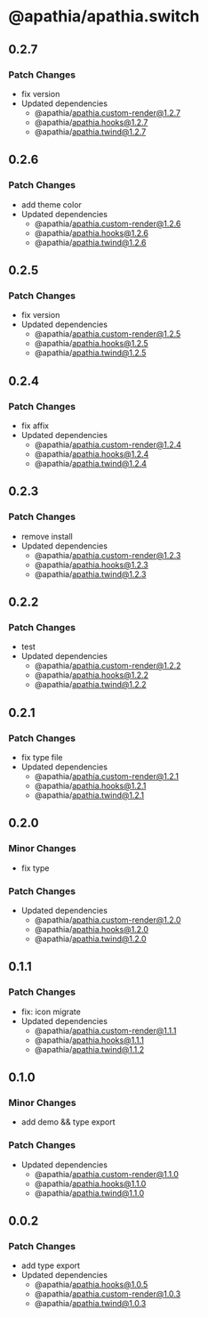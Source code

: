 # @apathia/apathia.switch

## 0.2.7

### Patch Changes

- fix version
- Updated dependencies
  - @apathia/apathia.custom-render@1.2.7
  - @apathia/apathia.hooks@1.2.7
  - @apathia/apathia.twind@1.2.7

## 0.2.6

### Patch Changes

- add theme color
- Updated dependencies
  - @apathia/apathia.custom-render@1.2.6
  - @apathia/apathia.hooks@1.2.6
  - @apathia/apathia.twind@1.2.6

## 0.2.5

### Patch Changes

- fix version
- Updated dependencies
  - @apathia/apathia.custom-render@1.2.5
  - @apathia/apathia.hooks@1.2.5
  - @apathia/apathia.twind@1.2.5

## 0.2.4

### Patch Changes

- fix affix
- Updated dependencies
  - @apathia/apathia.custom-render@1.2.4
  - @apathia/apathia.hooks@1.2.4
  - @apathia/apathia.twind@1.2.4

## 0.2.3

### Patch Changes

- remove install
- Updated dependencies
  - @apathia/apathia.custom-render@1.2.3
  - @apathia/apathia.hooks@1.2.3
  - @apathia/apathia.twind@1.2.3

## 0.2.2

### Patch Changes

- test
- Updated dependencies
  - @apathia/apathia.custom-render@1.2.2
  - @apathia/apathia.hooks@1.2.2
  - @apathia/apathia.twind@1.2.2

## 0.2.1

### Patch Changes

- fix type file
- Updated dependencies
  - @apathia/apathia.custom-render@1.2.1
  - @apathia/apathia.hooks@1.2.1
  - @apathia/apathia.twind@1.2.1

## 0.2.0

### Minor Changes

- fix type

### Patch Changes

- Updated dependencies
  - @apathia/apathia.custom-render@1.2.0
  - @apathia/apathia.hooks@1.2.0
  - @apathia/apathia.twind@1.2.0

## 0.1.1

### Patch Changes

- fix: icon migrate
- Updated dependencies
  - @apathia/apathia.custom-render@1.1.1
  - @apathia/apathia.hooks@1.1.1
  - @apathia/apathia.twind@1.1.2

## 0.1.0

### Minor Changes

- add demo && type export

### Patch Changes

- Updated dependencies
  - @apathia/apathia.custom-render@1.1.0
  - @apathia/apathia.hooks@1.1.0
  - @apathia/apathia.twind@1.1.0

## 0.0.2

### Patch Changes

- add type export
- Updated dependencies
  - @apathia/apathia.hooks@1.0.5
  - @apathia/apathia.custom-render@1.0.3
  - @apathia/apathia.twind@1.0.3
